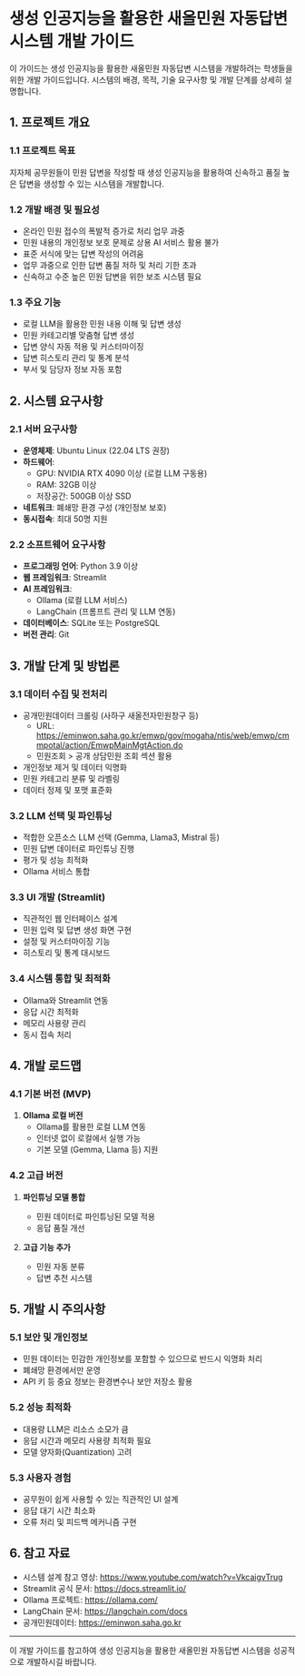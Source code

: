 # 생성 인공지능을 활용한 새올민원 자동답변 시스템 개발 가이드

이 가이드는 생성 인공지능을 활용한 새올민원 자동답변 시스템을 개발하려는 학생들을 위한 개발 가이드입니다. 시스템의 배경, 목적, 기술 요구사항 및 개발 단계를 상세히 설명합니다.

## 1. 프로젝트 개요

### 1.1 프로젝트 목표
지자체 공무원들이 민원 답변을 작성할 때 생성 인공지능을 활용하여 신속하고 품질 높은 답변을 생성할 수 있는 시스템을 개발합니다.

### 1.2 개발 배경 및 필요성
- 온라인 민원 접수의 폭발적 증가로 처리 업무 과중
- 민원 내용의 개인정보 보호 문제로 상용 AI 서비스 활용 불가
- 표준 서식에 맞는 답변 작성의 어려움
- 업무 과중으로 인한 답변 품질 저하 및 처리 기한 초과
- 신속하고 수준 높은 민원 답변을 위한 보조 시스템 필요

### 1.3 주요 기능
- 로컬 LLM을 활용한 민원 내용 이해 및 답변 생성
- 민원 카테고리별 맞춤형 답변 생성
- 답변 양식 자동 적용 및 커스터마이징
- 답변 히스토리 관리 및 통계 분석
- 부서 및 담당자 정보 자동 포함

## 2. 시스템 요구사항

### 2.1 서버 요구사항
- **운영체제**: Ubuntu Linux (22.04 LTS 권장)
- **하드웨어**: 
  - GPU: NVIDIA RTX 4090 이상 (로컬 LLM 구동용)
  - RAM: 32GB 이상
  - 저장공간: 500GB 이상 SSD
- **네트워크**: 폐쇄망 환경 구성 (개인정보 보호)
- **동시접속**: 최대 50명 지원

### 2.2 소프트웨어 요구사항
- **프로그래밍 언어**: Python 3.9 이상
- **웹 프레임워크**: Streamlit
- **AI 프레임워크**: 
  - Ollama (로컬 LLM 서비스)
  - LangChain (프롬프트 관리 및 LLM 연동)
- **데이터베이스**: SQLite 또는 PostgreSQL
- **버전 관리**: Git

## 3. 개발 단계 및 방법론

### 3.1 데이터 수집 및 전처리
- 공개민원데이터 크롤링 (사하구 새올전자민원창구 등)
  - URL: https://eminwon.saha.go.kr/emwp/gov/mogaha/ntis/web/emwp/cmmpotal/action/EmwpMainMgtAction.do
  - 민원조회 > 공개 상담민원 조회 섹션 활용
- 개인정보 제거 및 데이터 익명화
- 민원 카테고리 분류 및 라벨링
- 데이터 정제 및 포맷 표준화

### 3.2 LLM 선택 및 파인튜닝
- 적합한 오픈소스 LLM 선택 (Gemma, Llama3, Mistral 등)
- 민원 답변 데이터로 파인튜닝 진행
- 평가 및 성능 최적화
- Ollama 서비스 통합

### 3.3 UI 개발 (Streamlit)
- 직관적인 웹 인터페이스 설계
- 민원 입력 및 답변 생성 화면 구현
- 설정 및 커스터마이징 기능
- 히스토리 및 통계 대시보드

### 3.4 시스템 통합 및 최적화
- Ollama와 Streamlit 연동
- 응답 시간 최적화
- 메모리 사용량 관리
- 동시 접속 처리

## 4. 개발 로드맵

### 4.1 기본 버전 (MVP)
1. **Ollama 로컬 버전**
   - Ollama를 활용한 로컬 LLM 연동
   - 인터넷 없이 로컬에서 실행 가능
   - 기본 모델 (Gemma, Llama 등) 지원

### 4.2 고급 버전
1. **파인튜닝 모델 통합**
   - 민원 데이터로 파인튜닝된 모델 적용
   - 응답 품질 개선

2. **고급 기능 추가**
   - 민원 자동 분류
   - 답변 추천 시스템


## 5. 개발 시 주의사항

### 5.1 보안 및 개인정보
- 민원 데이터는 민감한 개인정보를 포함할 수 있으므로 반드시 익명화 처리
- 폐쇄망 환경에서만 운영
- API 키 등 중요 정보는 환경변수나 보안 저장소 활용

### 5.2 성능 최적화
- 대용량 LLM은 리소스 소모가 큼
- 응답 시간과 메모리 사용량 최적화 필요
- 모델 양자화(Quantization) 고려

### 5.3 사용자 경험
- 공무원이 쉽게 사용할 수 있는 직관적인 UI 설계
- 응답 대기 시간 최소화
- 오류 처리 및 피드백 메커니즘 구현

## 6. 참고 자료

- 시스템 설계 참고 영상: https://www.youtube.com/watch?v=VkcaigvTrug
- Streamlit 공식 문서: https://docs.streamlit.io/
- Ollama 프로젝트: https://ollama.com/
- LangChain 문서: https://langchain.com/docs
- 공개민원데이터: https://eminwon.saha.go.kr


---

이 개발 가이드를 참고하여 생성 인공지능을 활용한 새올민원 자동답변 시스템을 성공적으로 개발하시길 바랍니다. 
